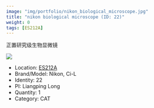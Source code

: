 ```yaml
---
image: "img/portfolio/nikon_biological_microscope.jpg"
title: "nikon biological microscope (ID: 22)"
weight: 0
tags: [ES212A]
---
```


正置研究级生物显微镜

<!--more-->

![](../../img/portfolio/nikon_biological_microscope.jpg)

- Location: [ES212A](../../tags/es212a)
- Brand/Model: Nikon, Ci-L
- Identity: 22
- PI: Liangping Long
- Quantity: 1
- Category: CAT






